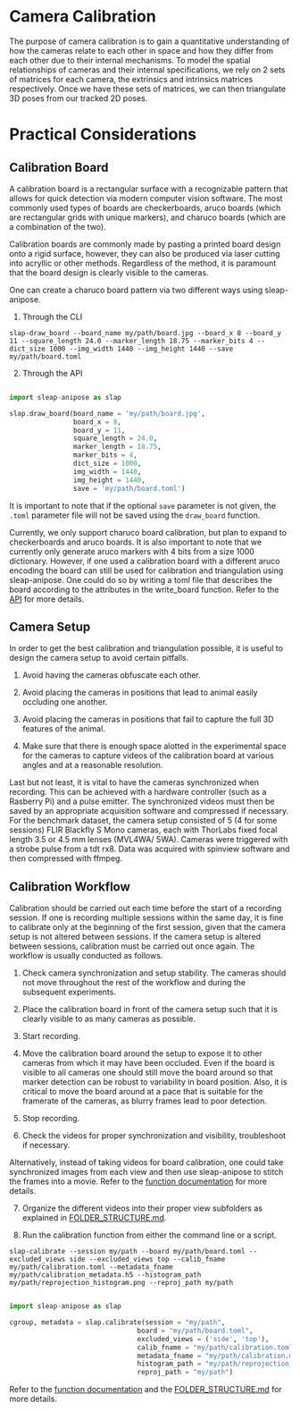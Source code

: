 # Camera Calibration 

The purpose of camera calibration is to gain a quantitative understanding of how the cameras relate to each other in space and how they differ from each other due to their internal mechanisms. 
To model the spatial relationships of cameras and their internal specifications, we rely on 2 sets of matrices for each camera, the extrinsics and intrinsics matrices respectively. Once we have these sets of matrices, we can then triangulate 3D poses from our tracked 2D poses. 

# Practical Considerations

## Calibration Board 

A calibration board is a rectangular surface with a recognizable pattern that allows for quick detection via modern computer vision software. The most commonly used types of boards are checkerboards, aruco boards (which are rectangular grids with unique markers), and charuco boards (which are a combination of the two). 

<!-- TODO: Insert screenshot of example board --> 

Calibration boards are commonly made by pasting a printed board design onto a rigid surface, however, they can also be produced via laser cutting into acryllic or other methods. Regardless of the method, it is paramount that the board design is clearly visible to the cameras. 

One can create a charuco board pattern via two different ways using sleap-anipose.

1. Through the CLI

```
slap-draw_board --board_name my/path/board.jpg --board_x 8 --board_y 11 --square_length 24.0 --marker_length 18.75 --marker_bits 4 --dict_size 1000 --img_width 1440 --img_height 1440 --save my/path/board.toml
```

2. Through the API

```python 

import sleap-anipose as slap 

slap.draw_board(board_name = 'my/path/board.jpg', 
                board_x = 8, 
                board_y = 11, 
                square_length = 24.0, 
                marker_length = 18.75, 
                marker_bits = 4, 
                dict_size = 1000, 
                img_width = 1440, 
                img_height = 1440, 
                save = 'my/path/board.toml')
```

It is important to note that if the optional `save` parameter is not given, the `.toml` parameter file will not be saved using the `draw_board` function.

Currently, we only support charuco board calibration, but plan to expand to checkerboards and aruco boards. It is also important to note that we currently only generate aruco markers with 4 bits from a size 1000 dictionary. However, if one used a calibration board with a different aruco encoding the board can still be used for calibration and triangulation using sleap-anipose. One could do so by writing a toml file that describes the board according to the attributes in the write_board function. Refer to the [API](sleap_anipose/calibration.py) for more details. 

## Camera Setup  

In order to get the best calibration and triangulation possible, it is useful to design the camera setup to avoid certain pitfalls. 

1. Avoid having the cameras obfuscate each other. 

<!-- TODO: Insert screenshot of obscured camera setup -->

2. Avoid placing the cameras in positions that lead to animal easily occluding one another. 

<!-- TODO: Insert screenshot of obscured animal setup -->

3. Avoid placing the cameras in positions that fail to capture the full 3D features of the animal.

<!-- TODO: Insert screenshot of bad camera positioning relative to animal -->

4. Make sure that there is enough space alotted in the experimental space for the cameras to capture videos of the calibration board at various angles and at a reasonable resolution. 

<!-- TODO: Insert screenshot of an undersized experimental setup -->

Last but not least, it is vital to have the cameras synchronized when recording. This can be achieved with a hardware controller (such as a Rasberry Pi) and a pulse emitter. The synchronized videos must then be saved by an appropriate acquisition software and compressed if necessary. For the benchmark dataset, the camera setup consisted of 5 (4 for some sessions) FLIR Blackfly S Mono cameras, each with ThorLabs fixed focal length 3.5 or 4.5 mm lenses (MVL4WA/ 5WA). Cameras were triggered with a strobe pulse from a tdt rx8. Data was acquired with spinview software and then compressed with ffmpeg. 

## Calibration Workflow 

Calibration should be carried out each time before the start of a recording session. If one is recording multiple sessions within the same day, it is fine to calibrate only at the beginning of the first session, given that the camera setup is not altered between sessions. If the camera setup is altered between sessions, calibration must be carried out once again. The workflow is usually conducted as follows.

1. Check camera synchronization and setup stability. The cameras should not move throughout the rest of the workflow and during the subsequent experiments. 

2. Place the calibration board in front of the camera setup such that it is clearly visible to as many cameras as possible. 

3. Start recording. 

4. Move the calibration board around the setup to expose it to other cameras from which it may have been occluded. Even if the board is visible to all cameras one should still move the board around so that marker detection can be robust to variability in board position. Also, it is critical to move the board around at a pace that is suitable for the framerate of the cameras, as blurry frames lead to poor detection. 

5. Stop recording. 

6. Check the videos for proper synchronization and visibility, troubleshoot if necessary. 

Alternatively, instead of taking videos for board calibration, one could take synchronized images from each view and then use sleap-anipose to stitch the frames into a movie. Refer to the [function documentation](sleap_anipose/calibration.py) for more details. 

7. Organize the different videos into their proper view subfolders as explained in [FOLDER_STRUCTURE.md](sleap-anipose/docs/FOLDER_STRUCTURE.md).

8. Run the calibration function from either the command line or a script.

```
slap-calibrate --session my/path --board my/path/board.toml --excluded_views side --excluded_views top --calib_fname my/path/calibration.toml --metadata_fname my/path/calibration_metadata.h5 --histogram_path my/path/reprojection_histogram.png --reproj_path my/path
```

```python

import sleap-anipose as slap 

cgroup, metadata = slap.calibrate(session = "my/path", 
                                board = "my/path/board.toml", 
                                excluded_views = ('side', 'top'),
                                calib_fname = "my/path/calibration.toml", 
                                metadata_fname = "my/path/calibration.metadata.h5", 
                                histogram_path = "my/path/reprojection_histogram.png", 
                                reproj_path = "my/path")
```

Refer to the [function documentation](sleap_anipose/calibration.py) and the [FOLDER_STRUCTURE.md](sleap_anipose/docs/FOLDER_STRUCTURE.md) for more details. 